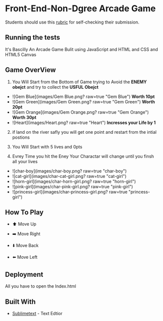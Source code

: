 # Front-End-Non-Dgree Arcade Game
Students should use this [rubric](https://review.udacity.com/#!/projects/2696458597/rubric) for self-checking their submission.

## Running the tests

It's Bascilly An Arcade Game Bulit using JavaScript and HTML and CSS and HTML5 Canvas

## Game OverView

1. You Will Start from the Bottom of Game trying to Avoid the **ENEMY obejct** and try to collect the **USFUL Obejct**

- ![Gem Blue](images/Gem Blue.png? raw=true "Gem Blue") **Worth 10pt**
- ![Gem Green](images/Gem Green.png? raw=true "Gem Green") **Worth 20pt**
- ![Gem Orange](images/Gem Orange.png? raw=true "Gem Orange") **Worth 30pt**
- ![Heart](images/Heart.png? raw=true "Heart") **Incresses your Life by 1**

2. if land on the river safly you will get one point and restart from the intial postions

3. You Will Start with 5 lives and 0pts

4. Evrey Time you hit the Eney Your Charactar will change until you finsh all your lives

- ![char-boy](images/char-boy.png? raw=true "char-boy") 
- ![cat-girl](images/char-cat-girl.png? raw=true "cat-girl") 
- ![horn-girl](images/char-horn-girl.png? raw=true "horn-girl") 
- ![pink-girl](images/char-pink-girl.png? raw=true "pink-girl") 
- ![princess-girl](images/char-princess-girl.png? raw=true "princess-girl") 

## How To Play 

- :arrow_up: Move Up

- :arrow_right: Move Right

- :arrow_down: Move Back 

- :arrow_left: Move Left


## Deployment

All you have to open the Index.html

## Built With

* [Sublimetext](https://www.sublimetext.com/3) - Text Edtior



